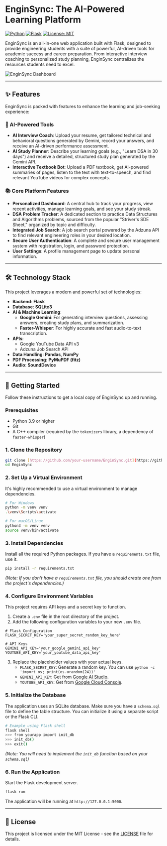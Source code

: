 # EnginSync: The AI-Powered Learning Platform

[![Python](https://img.shields.io/badge/Python-3.9%2B-blue.svg)](https://www.python.org/downloads/) [![Flask](https://img.shields.io/badge/Flask-2.x-black.svg)](https://flask.palletsprojects.com/) [![License: MIT](https://img.shields.io/badge/License-MIT-yellow.svg)](https://opensource.org/licenses/MIT)

EnginSync is an all-in-one web application built with Flask, designed to provide engineering students with a suite of powerful, AI-driven tools for academic success and career preparation. From interactive interview coaching to personalized study planning, EnginSync centralizes the resources students need to excel.

![EnginSync Dashboard](https://placehold.co/800x400/2d3748/ffffff?text=EnginSync+Dashboard+UI)

---

## ✨ Features

EnginSync is packed with features to enhance the learning and job-seeking experience:

### 🤖 AI-Powered Tools
* **AI Interview Coach**: Upload your resume, get tailored technical and behavioral questions generated by Gemini, record your answers, and receive an AI-driven performance assessment.
* **AI Study Planner**: Describe your learning goals (e.g., "Learn DSA in 30 days") and receive a detailed, structured study plan generated by the Gemini API.
* **Interactive Textbook Bot**: Upload a PDF textbook, get AI-powered summaries of pages, listen to the text with text-to-speech, and find relevant YouTube videos for complex concepts.

### 📚 Core Platform Features
* **Personalized Dashboard**: A central hub to track your progress, view recent activities, manage learning goals, and see your study streak.
* **DSA Problem Tracker**: A dedicated section to practice Data Structures and Algorithms problems, sourced from the popular "Striver's SDE Sheet," organized by topic and difficulty.
* **Integrated Job Search**: A job search portal powered by the Adzuna API to find relevant engineering roles in your desired location.
* **Secure User Authentication**: A complete and secure user management system with registration, login, and password protection.
* **User Settings**: A profile management page to update personal information.

---

## 🛠️ Technology Stack

This project leverages a modern and powerful set of technologies:

* **Backend**: **Flask**
* **Database**: **SQLite3**
* **AI & Machine Learning**:
    * **Google Gemini**: For generating interview questions, assessing answers, creating study plans, and summarization.
    * **Faster-Whisper**: For highly accurate and fast audio-to-text transcription.
* **APIs**:
    * Google YouTube Data API v3
    * Adzuna Job Search API
* **Data Handling**: **Pandas**, **NumPy**
* **PDF Processing**: **PyMuPDF (fitz)**
* **Audio**: **SoundDevice**

---

## 🚀 Getting Started

Follow these instructions to get a local copy of EnginSync up and running.

### Prerequisites

* Python 3.9 or higher
* Git
* A C++ compiler (required by the `tokenizers` library, a dependency of `faster-whisper`)

### 1. Clone the Repository

```bash
git clone [https://github.com/your-username/EnginSync.git](https://github.com/your-username/EnginSync.git)
cd EnginSync
```

### 2. Set Up a Virtual Environment

It's highly recommended to use a virtual environment to manage dependencies.

```bash
# For Windows
python -m venv venv
.\venv\Scripts\activate

# For macOS/Linux
python3 -m venv venv
source venv/bin/activate
```

### 3. Install Dependencies

Install all the required Python packages. If you have a `requirements.txt` file, use it.

```bash
pip install -r requirements.txt
```
*(Note: If you don't have a `requirements.txt` file, you should create one from the project's dependencies.)*

### 4. Configure Environment Variables

This project requires API keys and a secret key to function.

1.  Create a `.env` file in the root directory of the project.
2.  Add the following configuration variables to your new `.env` file.

```
# Flask Configuration
FLASK_SECRET_KEY='your_super_secret_random_key_here'

# API Keys
GEMINI_API_KEY='your_google_gemini_api_key'
YOUTUBE_API_KEY='your_youtube_data_api_key'
```

3.  Replace the placeholder values with your actual keys.
    * `FLASK_SECRET_KEY`: Generate a random key. You can use `python -c 'import os; print(os.urandom(24))'`
    * `GEMINI_API_KEY`: Get from [Google AI Studio](https://aistudio.google.com/app/apikey).
    * `YOUTUBE_API_KEY`: Get from [Google Cloud Console](https://console.cloud.google.com/apis/credentials).

### 5. Initialize the Database

The application uses an SQLite database. Make sure you have a `schema.sql` file to define the table structure. You can initialize it using a separate script or the Flask CLI.

```bash
# Example using Flask shell
flask shell
>>> from yourapp import init_db
>>> init_db()
>>> exit()
```
*(Note: You will need to implement the `init_db` function based on your `schema.sql`)*

### 6. Run the Application

Start the Flask development server.

```bash
flask run
```

The application will be running at `http://127.0.0.1:5000`.

---

## 📄 License

This project is licensed under the MIT License - see the [LICENSE](LICENSE) file for details.
